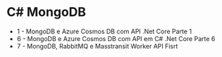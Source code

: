 # C# MongoDB
- 1 - MongoDB e Azure Cosmos DB com API .Net Core Parte 1
- 6 - MongoDB e Azure Cosmos DB com API em C# .Net Core Parte 6
- 7 - MongoDB, RabbitMQ e Masstransit Worker API Fisrt



